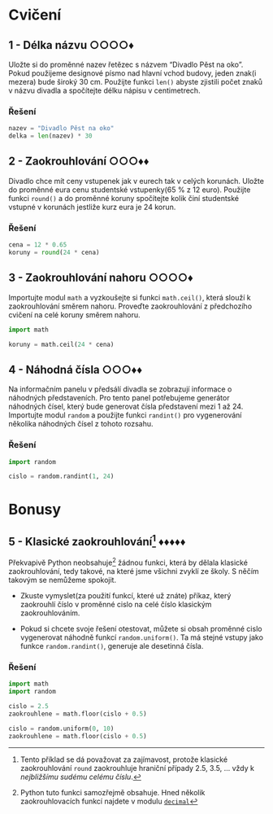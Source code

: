 # Cvičení

## 1 - Délka názvu ○○○○♦

Uložte si do proměnné nazev řetězec s názvem “Divadlo Pěst na oko”. Pokud použijeme designové písmo nad hlavní vchod
budovy, jeden znak(i mezera) bude široký 30 cm. Použijte funkci `len()` abyste zjistili počet znaků v názvu divadla a
spočítejte délku nápisu v centimetrech.

### Řešení

```python
nazev = "Divadlo Pěst na oko"
delka = len(nazev) * 30
```

## 2 - Zaokrouhlování ○○○♦♦

Divadlo chce mít ceny vstupenek jak v eurech tak v celých korunách. Uložte do proměnné eura cenu studentské vstupenky(65
% z 12 euro). Použijte funkci `round()` a do proměnné koruny spočítejte kolik činí studentské vstupné v korunách
jestliže kurz eura je 24 korun.

### Řešení

```python
cena = 12 * 0.65
koruny = round(24 * cena)
```

## 3 - Zaokrouhlování nahoru ○○○○♦

Importujte modul `math` a vyzkoušejte si funkci `math.ceil()`, která slouží k zaokrouhlování směrem nahoru. Proveďte
zaokrouhlování z předchozího cvičení na celé koruny směrem nahoru.

```python
import math

koruny = math.ceil(24 * cena)
```

## 4 - Náhodná čísla ○○○♦♦

Na informačním panelu v předsálí divadla se zobrazují informace o náhodných představeních. Pro tento panel potřebujeme
generátor náhodných čísel, který bude generovat čísla představení mezi 1 až 24. Importujte modul `random` a použijte
funkci `randint()` pro vygenerování několika náhodných čísel z tohoto rozsahu.

### Řešení

```python
import random

cislo = random.randint(1, 24)
```

# Bonusy

## 5 - Klasické zaokrouhlování[^1] ♦♦♦♦♦

Překvapivě Python neobsahuje[^2] žádnou funkci, která by dělala klasické zaokrouhlování, tedy takové, na které jsme
všichni zvyklí ze školy. S něčím takovým se nemůžeme spokojit.

- Zkuste vymyslet(za použití funkcí, které už znáte) příkaz, který zaokrouhlí číslo v proměnné cislo na celé číslo
  klasickým zaokrouhlováním.

- Pokud si chcete svoje řešení otestovat, můžete si obsah proměnné cislo vygenerovat náhodně funkcí `random.uniform()`.
  Ta má stejné vstupy jako funkce `random.randint()`, generuje ale desetinná čísla.

[^1]: Tento příklad se dá považovat za zajímavost, protože klasické zaokrouhlování `round` zaokrouhluje hraniční případy
2.5, 3.5, ... vždy k *nejbližšímu sudému celému číslu*.
[^2]: Python tuto funkci samozřejmě obsahuje. Hned několik zaokrouhlovacích funkcí najdete v
modulu [`decimal`](https://docs.python.org/3/library/decimal.html#rounding-modes)

### Řešení

```python
import math
import random

cislo = 2.5
zaokrouhlene = math.floor(cislo + 0.5)

cislo = random.uniform(0, 10)
zaokrouhlene = math.floor(cislo + 0.5)
```
